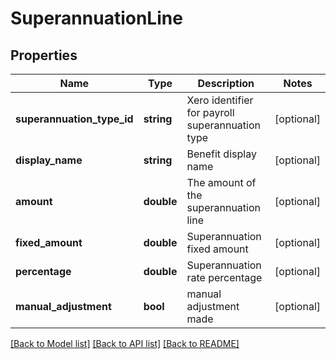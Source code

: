# SuperannuationLine

## Properties
Name | Type | Description | Notes
------------ | ------------- | ------------- | -------------
**superannuation_type_id** | **string** | Xero identifier for payroll superannuation type | [optional] 
**display_name** | **string** | Benefit display name | [optional] 
**amount** | **double** | The amount of the superannuation line | [optional] 
**fixed_amount** | **double** | Superannuation fixed amount | [optional] 
**percentage** | **double** | Superannuation rate percentage | [optional] 
**manual_adjustment** | **bool** | manual adjustment made | [optional] 

[[Back to Model list]](../README.md#documentation-for-models) [[Back to API list]](../README.md#documentation-for-api-endpoints) [[Back to README]](../README.md)


